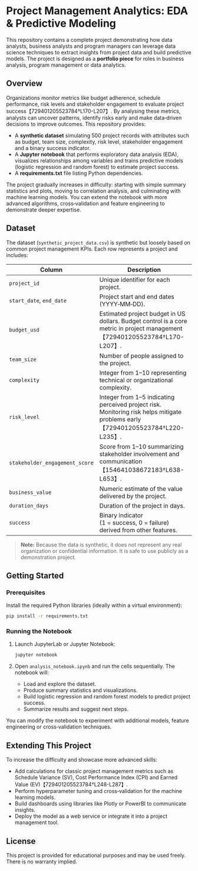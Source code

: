 # Project Management Analytics: EDA & Predictive Modeling

This repository contains a complete project demonstrating how data analysts, business analysts and program managers can leverage data science techniques to extract insights from project data and build predictive models. The project is designed as a **portfolio piece** for roles in business analysis, program management or data analytics.

## Overview

Organizations monitor metrics like budget adherence, schedule performance, risk levels and stakeholder engagement to evaluate project success【729401205523784†L170-L207】. By analysing these metrics, analysts can uncover patterns, identify risks early and make data‑driven decisions to improve outcomes. This repository provides:

- A **synthetic dataset** simulating 500 project records with attributes such as budget, team size, complexity, risk level, stakeholder engagement and a binary success indicator.
- A **Jupyter notebook** that performs exploratory data analysis (EDA), visualizes relationships among variables and trains predictive models (logistic regression and random forest) to estimate project success.
- A **requirements.txt** file listing Python dependencies.

The project gradually increases in difficulty: starting with simple summary statistics and plots, moving to correlation analysis, and culminating with machine learning models. You can extend the notebook with more advanced algorithms, cross‑validation and feature engineering to demonstrate deeper expertise.

## Dataset

The dataset (`synthetic_project_data.csv`) is synthetic but loosely based on common project management KPIs. Each row represents a project and includes:

| Column | Description |
|-------|------------|
| `project_id` | Unique identifier for each project. |
| `start_date`, `end_date` | Project start and end dates (YYYY‑MM‑DD). |
| `budget_usd` | Estimated project budget in US dollars. Budget control is a core metric in project management【729401205523784†L170-L207】. |
| `team_size` | Number of people assigned to the project. |
| `complexity` | Integer from 1–10 representing technical or organizational complexity. |
| `risk_level` | Integer from 1–5 indicating perceived project risk. Monitoring risk helps mitigate problems early【729401205523784†L220-L235】. |
| `stakeholder_engagement_score` | Score from 1–10 summarizing stakeholder involvement and communication【154641038672183†L638-L653】. |
| `business_value` | Numeric estimate of the value delivered by the project. |
| `duration_days` | Duration of the project in days. |
| `success` | Binary indicator (1 = success, 0 = failure) derived from other features.

> **Note:** Because the data is synthetic, it does not represent any real organization or confidential information. It is safe to use publicly as a demonstration project.

## Getting Started

### Prerequisites

Install the required Python libraries (ideally within a virtual environment):

```bash
pip install -r requirements.txt
```

### Running the Notebook

1. Launch JupyterLab or Jupyter Notebook:

   ```bash
   jupyter notebook
   ```

2. Open `analysis_notebook.ipynb` and run the cells sequentially. The notebook will:

   - Load and explore the dataset.
   - Produce summary statistics and visualizations.
   - Build logistic regression and random forest models to predict project success.
   - Summarize results and suggest next steps.

You can modify the notebook to experiment with additional models, feature engineering or cross‑validation techniques.

## Extending This Project

To increase the difficulty and showcase more advanced skills:

- Add calculations for classic project management metrics such as Schedule Variance (SV), Cost Performance Index (CPI) and Earned Value (EV)【729401205523784†L248-L287】.
- Perform hyperparameter tuning and cross‑validation for the machine learning models.
- Build dashboards using libraries like Plotly or PowerBI to communicate insights.
- Deploy the model as a web service or integrate it into a project management tool.

## License

This project is provided for educational purposes and may be used freely. There is no warranty implied.

